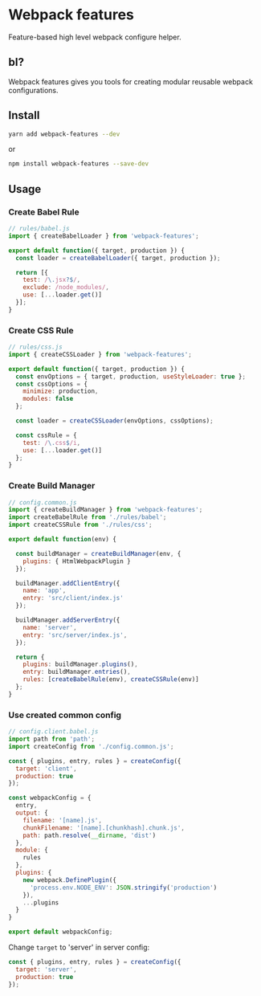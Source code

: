 # Webpack features

Feature-based high level webpack configure helper.

## bI?

Webpack features gives you tools for creating modular reusable webpack configurations.

## Install

```sh
yarn add webpack-features --dev
```

or

```sh
npm install webpack-features --save-dev
```

## Usage

### Create Babel Rule

```javascript
// rules/babel.js
import { createBabelLoader } from 'webpack-features';

export default function({ target, production }) {
  const loader = createBabelLoader({ target, production });

  return [{
    test: /\.jsx?$/,
    exclude: /node_modules/,
    use: [...loader.get()]
  }];
}
```

### Create CSS Rule

```javascript
// rules/css.js
import { createCSSLoader } from 'webpack-features';

export default function({ target, production }) {
  const envOptions = { target, production, useStyleLoader: true };
  const cssOptions = {
    minimize: production,
    modules: false
  };

  const loader = createCSSLoader(envOptions, cssOptions);

  const cssRule = {
    test: /\.css$/i,
    use: [...loader.get()]
  };
}
```

### Create Build Manager

```javascript
// config.common.js
import { createBuildManager } from 'webpack-features';
import createBabelRule from './rules/babel';
import createCSSRule from './rules/css';

export default function(env) {

  const buildManager = createBuildManager(env, {
    plugins: { HtmlWebpackPlugin }
  });

  buildManager.addClientEntry({
    name: 'app',
    entry: 'src/client/index.js'
  });

  buildManager.addServerEntry({
    name: 'server',
    entry: 'src/server/index.js',
  });

  return {
    plugins: buildManager.plugins(),
    entry: buildManager.entries(),
    rules: [createBabelRule(env), createCSSRule(env)]
  };
}
```

### Use created common config

```javascript
// config.client.babel.js
import path from 'path';
import createConfig from './config.common.js';

const { plugins, entry, rules } = createConfig({
  target: 'client',
  production: true
});

const webpackConfig = {
  entry,
  output: {
    filename: '[name].js',
    chunkFilename: '[name].[chunkhash].chunk.js',
    path: path.resolve(__dirname, 'dist')
  },
  module: {
    rules
  },
  plugins: {
    new webpack.DefinePlugin({
      'process.env.NODE_ENV': JSON.stringify('production')
    }),
    ...plugins
  }
}

export default webpackConfig;

```

Change `target` to 'server' in server config:

```javascript
const { plugins, entry, rules } = createConfig({
  target: 'server',
  production: true
});
```
